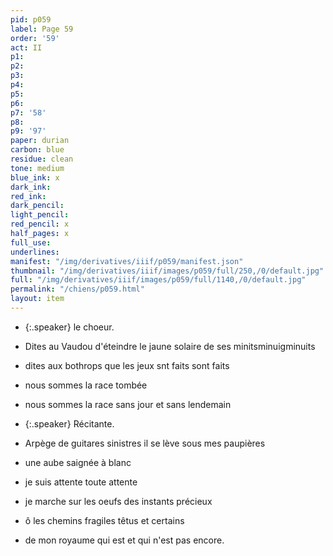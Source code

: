 ```yaml
---
pid: p059
label: Page 59
order: '59'
act: II
p1: 
p2: 
p3: 
p4: 
p5: 
p6: 
p7: '58'
p8: 
p9: '97'
paper: durian
carbon: blue
residue: clean
tone: medium
blue_ink: x
dark_ink: 
red_ink: 
dark_pencil: 
light_pencil: 
red_pencil: x
half_pages: x
full_use: 
underlines: 
manifest: "/img/derivatives/iiif/p059/manifest.json"
thumbnail: "/img/derivatives/iiif/images/p059/full/250,/0/default.jpg"
full: "/img/derivatives/iiif/images/p059/full/1140,/0/default.jpg"
permalink: "/chiens/p059.html"
layout: item
---
```




- {:.speaker} le choeur.

- Dites au Vaudou d'éteindre le jaune solaire de ses <span class="delete">minitsminuig</span>minuits
- dites aux bothrops que les jeux <span class="delete">snt faits</span> sont faits
- nous sommes la race tombée
- nous sommes la race sans jour et sans lendemain


- {:.speaker} Récitante.

- Arpège de guitares sinistres il se lève sous mes paupières
-  une aube saignée à blanc
- je suis attente toute attente
- je marche sur les oeufs des instants précieux
- ô les chemins fragiles têtus et certains
- de mon royaume qui est et qui n'est pas encore.



